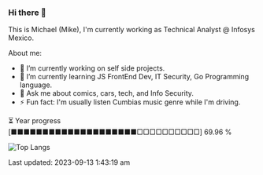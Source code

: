 ### Hi there 👋

This is Michael (Mike), I'm currently working as Technical Analyst @ Infosys Mexico.

About me:

- 🔭 I’m currently working on self side projects.
- 🌱 I’m currently learning JS FrontEnd Dev, IT Security, Go Programming language.
- 💬 Ask me about comics, cars, tech, and Info Security.
- ⚡ Fun fact: I'm usually listen Cumbias music genre while I'm driving.

⏳ Year progress  [■■■■■■■■■■■■■■■■■■■■□□□□□□□□□□]  69.96 %

![Top Langs](https://github-readme-stats.vercel.app/api/top-langs/?username=mikemandev&layout=compact&langs_count=10&theme=dark&hide=html,css)



Last updated: 2023-09-13 1:43:19 am